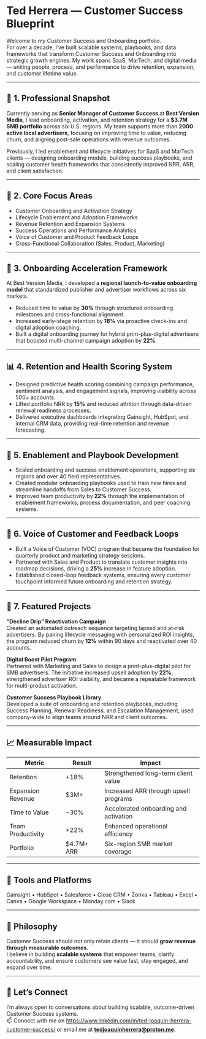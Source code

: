 # Ted Herrera — Customer Success Blueprint  

Welcome to my Customer Success and Onboarding portfolio.  
For over a decade, I’ve built scalable systems, playbooks, and data frameworks that transform Customer Success and Onboarding into strategic growth engines. My work spans SaaS, MarTech, and digital media — uniting people, process, and performance to drive retention, expansion, and customer lifetime value.  

---

## 💼 1. Professional Snapshot  

Currently serving as **Senior Manager of Customer Success** at **Best Version Media**, I lead onboarding, activation, and retention strategy for a **$3.7M SMB portfolio** across six U.S. regions. My team supports more than **2000 active local advertisers**, focusing on improving time to value, reducing churn, and aligning post-sale operations with revenue outcomes.  

Previously, I led enablement and lifecycle initiatives for SaaS and MarTech clients — designing onboarding models, building success playbooks, and scaling customer health frameworks that consistently improved NRR, ARR, and client satisfaction.  

---

## 🎯 2. Core Focus Areas  

- Customer Onboarding and Activation Strategy  
- Lifecycle Enablement and Adoption Frameworks  
- Revenue Retention and Expansion Systems  
- Success Operations and Performance Analytics  
- Voice of Customer and Product Feedback Loops  
- Cross-Functional Collaboration (Sales, Product, Marketing)  

---

## 📘 3. Onboarding Acceleration Framework  

At Best Version Media, I developed a **regional launch-to-value onboarding model** that standardized publisher and advertiser workflows across six markets.  

- Reduced time to value by **30%** through structured onboarding milestones and cross-functional alignment.  
- Increased early-stage retention by **18%** via proactive check-ins and digital adoption coaching.  
- Built a digital onboarding journey for hybrid print-plus-digital advertisers that boosted multi-channel campaign adoption by **22%**.  

---

## 📊 4. Retention and Health Scoring System  

- Designed predictive health scoring combining campaign performance, sentiment analysis, and engagement signals, improving visibility across 500+ accounts.  
- Lifted portfolio NRR by **15%** and reduced attrition through data-driven renewal readiness processes.  
- Delivered executive dashboards integrating Gainsight, HubSpot, and internal CRM data, providing real-time retention and revenue forecasting.  

---

## 🚀 5. Enablement and Playbook Development  

- Scaled onboarding and success enablement operations, supporting six regions and over 40 field representatives.  
- Created modular onboarding playbooks used to train new hires and streamline handoffs from Sales to Customer Success.  
- Improved team productivity by **22%** through the implementation of enablement frameworks, process documentation, and peer coaching systems.  

---

## 💬 6. Voice of Customer and Feedback Loops  

- Built a Voice of Customer (VOC) program that became the foundation for quarterly product and marketing strategy sessions.  
- Partnered with Sales and Product to translate customer insights into roadmap decisions, driving a **25%** increase in feature adoption.  
- Established closed-loop feedback systems, ensuring every customer touchpoint informed future onboarding and retention strategy.  

---

## 🧩 7. Featured Projects  

**“Decline Drip” Reactivation Campaign**  
Created an automated outreach sequence targeting lapsed and at-risk advertisers. By pairing lifecycle messaging with personalized ROI insights, the program reduced churn by **12%** within 90 days and reactivated over 40 accounts.  

**Digital Boost Pilot Program**  
Partnered with Marketing and Sales to design a print-plus-digital pilot for SMB advertisers. The initiative increased upsell adoption by **22%**, strengthened advertiser ROI visibility, and became a repeatable framework for multi-product activation.  

**Customer Success Playbook Library**  
Developed a suite of onboarding and retention playbooks, including Success Planning, Renewal Readiness, and Escalation Management, used company-wide to align teams around NRR and client outcomes.  

---

## 📈 Measurable Impact  

| Metric | Result | Impact |  
|--------|---------|--------|  
| Retention | +18% | Strengthened long-term client value |  
| Expansion Revenue | $3M+ | Increased ARR through upsell programs |  
| Time to Value | −30% | Accelerated onboarding and activation |  
| Team Productivity | +22% | Enhanced operational efficiency |  
| Portfolio | $4.7M+ ARR | Six-region SMB market coverage |  

---

## 🧰 Tools and Platforms  

Gainsight • HubSpot • Salesforce • Close CRM • Zonka • Tableau • Excel • Canva • Google Workspace • Monday.com • Slack  

---

## 🧠 Philosophy  

Customer Success should not only retain clients — it should **grow revenue through measurable outcomes**.  
I believe in building **scalable systems** that empower teams, clarify accountability, and ensure customers see value fast, stay engaged, and expand over time.  

---


## 🤝 Let’s Connect  

I’m always open to conversations about building scalable, outcome-driven Customer Success systems.  
📫 Connect with me on https://www.linkedin.com/in/ted-joaquin-herrera-customer-success/ or email me at **tedjoaquinherrera@proton.me**.  

